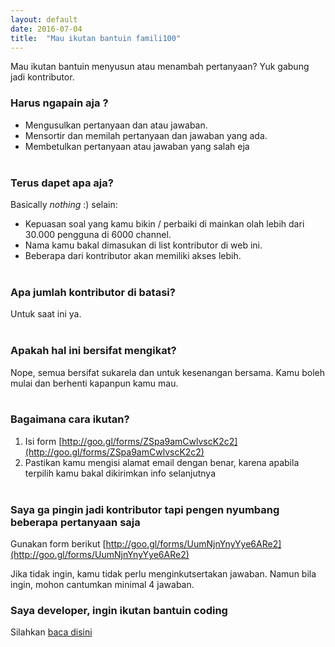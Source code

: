 ```yaml
---
layout: default
date: 2016-07-04
title:  "Mau ikutan bantuin famili100"
---
```


Mau ikutan bantuin menyusun atau menambah pertanyaan? Yuk gabung jadi kontributor.

### Harus ngapain aja ?

* Mengusulkan pertanyaan dan atau jawaban.
* Mensortir dan memilah pertanyaan dan jawaban yang ada.
* Membetulkan pertanyaan atau jawaban yang salah eja
<br/><br/>

### Terus dapet apa aja?

Basically *nothing* :) selain:

* Kepuasan soal yang kamu bikin / perbaiki di mainkan olah lebih dari 30.000 pengguna di 6000 channel.
* Nama kamu bakal dimasukan di list kontributor di web ini.
* Beberapa dari kontributor akan memiliki akses lebih.
<br/><br/>

### Apa jumlah kontributor di batasi?

Untuk saat ini ya.
<br/><br/>

### Apakah hal ini bersifat mengikat?

Nope, semua bersifat sukarela dan untuk kesenangan bersama. Kamu boleh mulai dan berhenti kapanpun kamu mau.
<br/><br/>

### Bagaimana cara ikutan?

1. Isi form [http://goo.gl/forms/ZSpa9amCwlvscK2c2](http://goo.gl/forms/ZSpa9amCwlvscK2c2)
2. Pastikan kamu mengisi alamat email dengan benar, karena apabila terpilih kamu bakal dikirimkan info selanjutnya
<br/><br/>

### Saya ga pingin jadi kontributor tapi pengen nyumbang beberapa pertanyaan saja

Gunakan form berikut [http://goo.gl/forms/UumNjnYnyYye6ARe2](http://goo.gl/forms/UumNjnYnyYye6ARe2)

Jika tidak ingin, kamu tidak perlu menginkutsertakan jawaban. Namun bila ingin, mohon cantumkan minimal 4 jawaban.

### Saya developer, ingin ikutan bantuin coding

Silahkan [baca disini](http://labs.yulrizka.com/fam100/faq.html#bagaimana-cara-membuat-bot-seperti-ini)
